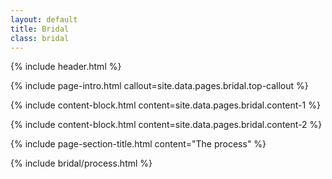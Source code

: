 ```yaml
---
layout: default
title: Bridal
class: bridal
---
```


{% include header.html %}

{% include page-intro.html callout=site.data.pages.bridal.top-callout %}

{% include content-block.html content=site.data.pages.bridal.content-1 %}

{% include content-block.html content=site.data.pages.bridal.content-2 %}

{% include page-section-title.html content="The process" %}

{% include bridal/process.html %}